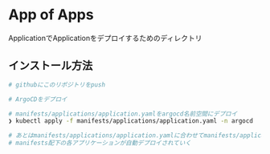 App of Apps
===

ApplicationでApplicationをデプロイするためのディレクトリ

## インストール方法
```bash
# githubにこのリポジトリをpush

# ArgoCDをデプロイ

# manifests/applications/application.yamlをargocd名前空間にデプロイ
❯ kubectl apply -f manifests/applications/application.yaml -n argocd 

# あとはmanifests/applications/application.yamlに合わせてmanifests/applications/がArgoCDによって読み込まれて
# manifests配下の各アプリケーションが自動デプロイされていく
```
